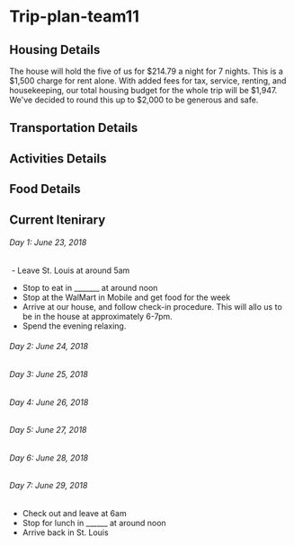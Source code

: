 # Trip-plan-team11

## Housing Details
The house will hold the five of us for $214.79 a night for 7 nights. This is a $1,500 charge for rent alone. With added fees for tax, service, renting, and housekeeping, our total housing budget for the whole trip will be $1,947. We've decided to round this up to $2,000 to be generous and safe.

## Transportation Details

## Activities Details

## Food Details

## Current Itenirary
###### Day 1: June 23, 2018
  - Leave St. Louis at around 5am
  - Stop to eat in _______ at around noon
  - Stop at the WalMart in Mobile and get food for the week
  - Arrive at our house, and follow check-in procedure. This will allo us to be in the house at approximately 6-7pm.
  - Spend the evening relaxing.
###### Day 2: June 24, 2018
###### Day 3: June 25, 2018
###### Day 4: June 26, 2018
###### Day 5: June 27, 2018
###### Day 6: June 28, 2018
###### Day 7: June 29, 2018
  - Check out and leave at 6am
  - Stop for lunch in ______ at around noon
  - Arrive back in St. Louis

